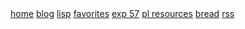 <div class="navbar">
  <a href="/">home</a>
  <a href="/blog/">blog</a>
  <a href="/blog/lisp/">lisp</a>
  <a href="/favorites/">favorites</a>
  <a href="/excollege/">exp 57</a>
  <a href="/pl-resources/">pl resources</a>
  <a href="/bread/">bread</a>
  <a href="/feed.xml">rss</a>
  <!--<a class="newlink" href="/recipes/">recipes</a> -->
</div>
